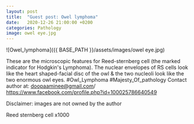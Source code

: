 ```yaml
---
layout: post
title:  "Guest post: Owel lymphoma"
date:   2020-12-26 21:00:00 +0200
categories: Pathology
image: owel eye.jpg
---
```


![Owel_lymphoma]({{ BASE_PATH }}/assets/images/owel eye.jpg)


These are the microscopic features for Reed-sternberg cell (the marked indicator for Hodgkin's Lymphoma). 
The nuclear envelopes of RS cells look like the heart shaped-facial disc of the owl & the two nucleoli look like the two enormous owl eyes. 
#Owl_Lymphoma
#Majesty_Of_pathology
Contact author at: doopaaminee@gmail.com/ https://www.facebook.com/profile.php?id=100025786640549

Disclaimer: images are not owned by the author


Reed sternberg cell x1000
